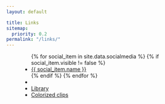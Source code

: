 ```yaml
---
layout: default

title: Links
sitemap:
  priority: 0.2
permalink: "/links/"
---
```


<div class="text-center t30" style="max-width: 420px; margin: 0 auto;">
  <ul class="social-icons side-nav">
    {% for social_item in site.data.socialmedia %}
    {% if social_item.visible != false %}
    <li><a href="{{ social_item.url }}" target="_blank" class="{{ social_item.class }}" title="{{ social_item.name }}"> {{ social_item.name }}</a></li>
    {% endif %}
    {% endfor %}
    <li class="divider b60"></li>
    <li><a href="https://library.blackpepperswing.com/">Library</a></li>
    <li><a href="https://www.youtube.com/playlist?list=PLXuPJeS8W-KoF6CIHZan0xlxfD0hO4iYQ">Colorized clips</a></li>
  </ul>
</div>

